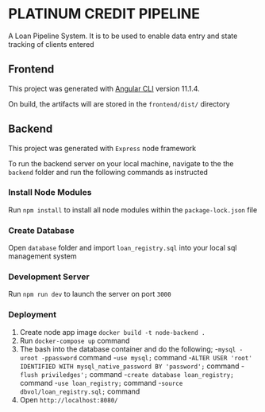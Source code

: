 # PLATINUM CREDIT PIPELINE
A Loan Pipeline System. It is to be used to enable data entry and state tracking of clients entered 

## Frontend

This project was generated with [Angular CLI](https://github.com/angular/angular-cli) version 11.1.4.

On build, the artifacts will are stored in the `frontend/dist/` directory

## Backend

This project was generated with `Express` node framework

To run the backend server on your local machine, navigate to the the `backend` folder and run the following commands as instructed

### Install Node Modules

Run `npm install` to install all node modules within the `package-lock.json` file

### Create Database 

Open `database` folder and import `loan_registry.sql` into your local sql management system

### Development Server

Run `npm run dev` to launch the server on port `3000`

### Deployment

1. Create node app image  `docker build -t node-backend .` 
2. Run `docker-compose up` command
3. The bash into the database container and do the following;
    -`mysql -uroot -ppassword` command
    -`use mysql;` command
    -`ALTER USER 'root' IDENTIFIED WITH mysql_native_password BY 'password';` command
    -`flush priviledges';` command
    -`create database loan_registry;` command
    -`use loan_registry;` command
    -`source dbvol/loan_registry.sql;` command
4. Open `http://localhost:8080/` 
